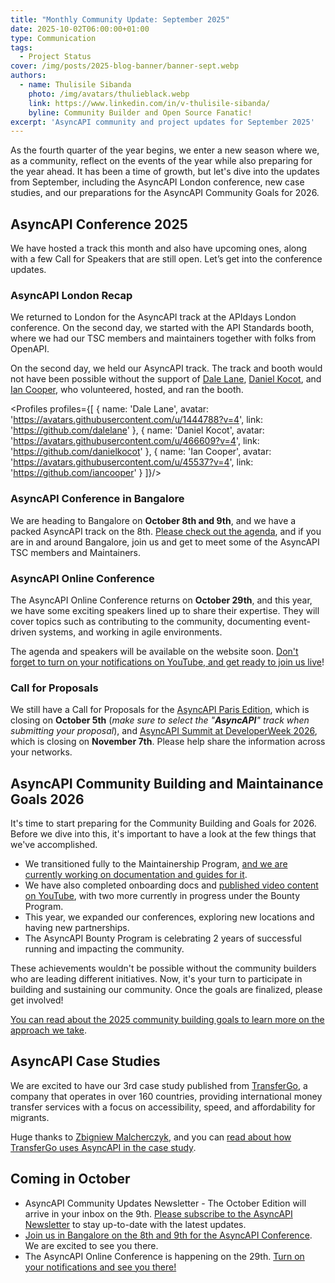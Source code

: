 ```yaml
---
title: "Monthly Community Update: September 2025"
date: 2025-10-02T06:00:00+01:00
type: Communication
tags:
  - Project Status
cover: /img/posts/2025-blog-banner/banner-sept.webp
authors:
  - name: Thulisile Sibanda
    photo: /img/avatars/thulieblack.webp
    link: https://www.linkedin.com/in/v-thulisile-sibanda/
    byline: Community Builder and Open Source Fanatic!
excerpt: 'AsyncAPI community and project updates for September 2025'
---
```


As the fourth quarter of the year begins, we enter a new season where we, as a community, reflect on the events of the year while also preparing for the year ahead. It has been a time of growth, but let's dive into the updates from September, including the AsyncAPI London conference, new case studies, and our preparations for the AsyncAPI Community Goals for 2026.

## AsyncAPI Conference 2025
We have hosted a track this month and also have upcoming ones, along with a few Call for Speakers that are still open. Let’s get into the conference updates.

### AsyncAPI London Recap

We returned to London for the AsyncAPI track at the APIdays London conference. On the second day, we started with the API Standards booth, where we had our TSC members and maintainers together with folks from OpenAPI.

On the second day, we held our AsyncAPI track. The track and booth would not have been possible without the support of [Dale Lane](https://www.linkedin.com/in/dalelane), [Daniel Kocot](https://www.linkedin.com/in/danielkocot), and [Ian Cooper](https://www.linkedin.com/in/ian-cooper-2b059b), who volunteered, hosted, and ran the booth.

<Profiles profiles={[
  {
    name: 'Dale Lane',
    avatar: 'https://avatars.githubusercontent.com/u/1444788?v=4',
    link: 'https://github.com/dalelane'
  },
  {
    name: 'Daniel Kocot',
    avatar: 'https://avatars.githubusercontent.com/u/466609?v=4',
    link: 'https://github.com/danielkocot'
  }, 
  {
    name: 'Ian Cooper',
    avatar: 'https://avatars.githubusercontent.com/u/45537?v=4',
    link: 'https://github.com/iancooper'
  }
]}/>

### AsyncAPI Conference in Bangalore  
We are heading to Bangalore on **October 8th and 9th**, and we have a packed AsyncAPI track on the 8th. [Please check out the agenda](https://conference.asyncapi.com/venue/Bangalore), and if you are in and around Bangalore, join us and get to meet some of the AsyncAPI TSC members and Maintainers.

### AsyncAPI Online Conference
The AsyncAPI Online Conference returns on **October 29th**, and this year, we have some exciting speakers lined up to share their expertise. They will cover topics such as contributing to the community, documenting event-driven systems, and working in agile environments.

The agenda and speakers will be available on the website soon. [Don't forget to turn on your notifications on YouTube, and get ready to join us live](https://www.youtube.com/watch?v=KbT7Pw6j46E)!

### Call for Proposals
We still have a Call for Proposals for the [AsyncAPI Paris Edition](https://conference.asyncapi.com/venue/Paris), which is closing on **October 5th** (*make sure to select the "**AsyncAPI**" track when submitting your proposal*), and [AsyncAPI Summit at DeveloperWeek 2026](https://confengine.com/conferences/asyncapi-summit-at-developerweek2026), which is closing on **November 7th**.
Please help share the information across your networks.

## AsyncAPI Community Building and Maintainance Goals 2026
It's time to start preparing for the Community Building and Goals for 2026. Before we dive into this, it's important to have a look at the few things that we've accomplished.

- We transitioned fully to the Maintainership Program, [and we are currently working on documentation and guides for it](https://github.com/asyncapi/community/pull/1894).
- We have also completed onboarding docs and [published video content on YouTube](https://youtu.be/5Gaz2Q-CKqE?si=S8gy1v2DfCnMFkBv), with two more currently in progress under the Bounty Program.
- This year, we expanded our conferences, exploring new locations and having new partnerships.
- The AsyncAPI Bounty Program is celebrating 2 years of successful running and impacting the community.

These achievements wouldn't be possible without the community builders who are leading different initiatives. Now, it's your turn to participate in building and sustaining our community. Once the goals are finalized, please get involved!

[You can read about the 2025 community building goals to learn more on the approach we take](https://www.asyncapi.com/docs/community/030-project-vision-strategy-goals/2025_Community_Goals).

## AsyncAPI Case Studies
We are excited to have our 3rd case study published from [TransferGo](https://www.transfergo.com/), a company that operates in over 160 countries, providing international money transfer services with a focus on accessibility, speed, and affordability for migrants.

Huge thanks to [Zbigniew Malcherczyk](https://www.linkedin.com/in/zbigniew-malcherczyk/), and you can [read about how TransferGo uses AsyncAPI in the case study](https://www.asyncapi.com/casestudies/transfergo).


## Coming in October
- AsyncAPI Community Updates Newsletter - The October Edition will arrive in your inbox on the 9th. [Please subscribe to the AsyncAPI Newsletter](https://www.asyncapi.com/newsletter) to stay up-to-date with the latest updates.
- [Join us in Bangalore on the 8th and 9th for the AsyncAPI Conference](https://conference.asyncapi.com/venue/Bangalore). We are excited to see you there.
- The AsyncAPI Online Conference is happening on the 29th. [Turn on your notifications and see you there!](https://www.youtube.com/watch?v=KbT7Pw6j46E)